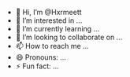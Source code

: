 - 👋 Hi, I’m @Hxrmeett
- 👀 I’m interested in ...
- 🌱 I’m currently learning ...
- 💞️ I’m looking to collaborate on ...
- 📫 How to reach me ...
- 😄 Pronouns: ...
- ⚡ Fun fact: ...

<!---
Hxrmeett/Hxrmeett is a ✨ special ✨ repository because its `README.md` (this file) appears on your GitHub profile.
You can click the Preview link to take a look at your changes.
--->
